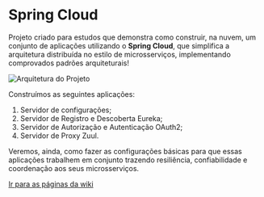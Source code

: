 # Spring Cloud
Projeto criado para estudos que demonstra como construir, na nuvem, um conjunto de aplicações utilizando o **Spring Cloud**, que simplifica a arquitetura distribuída no estilo de microsserviços, implementando comprovados padrões arquiteturais! 

![Arquitetura do Projeto](https://github.com/wwenceslau/spring-cloud/blob/master/docs/Spring%20Cloud.png)

Construímos as seguintes aplicações:
1. Servidor de configurações;
2. Servidor de Registro e Descoberta Eureka;
3. Servidor de Autorização e Autenticação OAuth2;
4. Servidor de Proxy Zuul.

Veremos, ainda, como fazer as configurações básicas para que essas aplicações trabalhem em conjunto trazendo resiliência, confiabilidade e coordenação aos seus microsserviços. 

[Ir para as páginas da wiki](https://github.com/wwenceslau/spring-cloud/wiki/Spring-Cloud---Objetivo)
